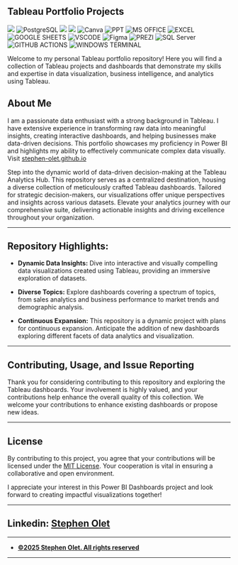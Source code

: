 ## Tableau Portfolio Projects
![](https://img.shields.io/badge/Tableau-E97627?style=for-the-badge&logo=Tableau&logoColor=white)
![PostgreSQL](https://img.shields.io/badge/PostgreSQL-316192?style=for-the-badge&logo=postgresql&logoColor=white)
![](https://img.shields.io/badge/MySQL-00000F?style=for-the-badge&logo=mysql&logoColor=white)
![](https://img.shields.io/badge/SQLite-07405E?style=for-the-badge&logo=sqlite&logoColor=white)
![Canva](https://img.shields.io/badge/Canva-%2300C4CC.svg?style=for-the-badge&logo=Canva&logoColor=white)
![PPT](https://img.shields.io/badge/Microsoft_PowerPoint-B7472A?style=for-the-badge&logo=microsoft-powerpoint&logoColor=white)
![MS OFFICE](https://img.shields.io/badge/Microsoft_Office-D83B01?style=for-the-badge&logo=microsoft-office&logoColor=white)
![EXCEL](https://img.shields.io/badge/Microsoft_Excel-217346?style=for-the-badge&logo=microsoft-excel&logoColor=white)
![GOOGLE SHEETS](https://img.shields.io/badge/Google%20Sheets-34A853?style=for-the-badge&logo=google-sheets&logoColor=white)
![VSCODE](https://img.shields.io/badge/VSCode-0078D4?style=for-the-badge&logo=visual%20studio%20code&logoColor=white)
![Figma](https://img.shields.io/badge/Figma-F24E1E?style=for-the-badge&logo=figma&logoColor=white)
![PREZI](https://img.shields.io/badge/Prezi-3181FF?style=for-the-badge&logo=prezi&logoColor=white)
![SQL Server](https://img.shields.io/badge/Microsoft_SQL_Server-CC2927?style=for-the-badge&logo=microsoft-sql-server&logoColor=white)
![GITHUB ACTIONS](https://img.shields.io/badge/Github%20Actions-282a2e?style=for-the-badge&logo=githubactions&logoColor=367cfe)
![WINDOWS TERMINAL](https://img.shields.io/badge/windows%20terminal-4D4D4D?style=for-the-badge&logo=windows%20terminal&logoColor=white)




Welcome to my personal Tableau portfolio repository! Here you will find a collection of Tableau projects and dashboards that demonstrate my skills and expertise in data visualization, business intelligence, and analytics using Tableau.

## About Me
I am a passionate data enthusiast with a strong background in Tableau. I have extensive experience in transforming raw data into meaningful insights, creating interactive dashboards, and helping businesses make data-driven decisions. This portfolio showcases my proficiency in Power BI and highlights my ability to effectively communicate complex data visually. Visit [stephen-olet.github.io](https://stephen-olet.github.io/)

Step into the dynamic world of data-driven decision-making at the Tableau Analytics Hub. This repository serves as a centralized destination, housing a diverse collection of meticulously crafted Tableau dashboards. Tailored for strategic decision-makers, our visualizations offer unique perspectives and insights across various datasets. Elevate your analytics journey with our comprehensive suite, delivering actionable insights and driving excellence throughout your organization.

---


## Repository Highlights:

- **Dynamic Data Insights:** Dive into interactive and visually compelling data visualizations created using Tableau, providing an immersive exploration of datasets.

- **Diverse Topics:** Explore dashboards covering a spectrum of topics, from sales analytics and business performance to market trends and demographic analysis.

- **Continuous Expansion:** This repository is a dynamic project with plans for continuous expansion. Anticipate the addition of new dashboards exploring different facets of data analytics and visualization.


---

## Contributing, Usage, and Issue Reporting

Thank you for considering contributing to this repository and exploring the Tableau dashboards. Your involvement is highly valued, and your contributions help enhance the overall quality of this collection. We welcome your contributions to enhance existing dashboards or propose new ideas.


---

## License

By contributing to this project, you agree that your contributions will be licensed under the [MIT License](LICENSE). Your cooperation is vital in ensuring a collaborative and open environment.

I appreciate your interest in this Power BI Dashboards project and look forward to creating impactful visualizations together!

---

## Linkedin: [Stephen Olet](https://www.linkedin.com/in/stephenolet/)

---
- [<ins><b>©2025 Stephen Olet. All rights reserved</b></ins>]((https://stephen-olet.github.io/)/)
---
